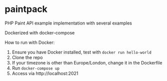 # paintpack
PHP Paint API example implementation with several examples

Dockerized with docker-compose

How to run with Docker:

1. Ensure you have Docker installed, test with `docker run hello-world`
2. Clone the repo
3. If your timezone is other than Europe/London, change it in the Dockerfile
4. Run `docker-compose up`
5. Access via http://localhost:2021
